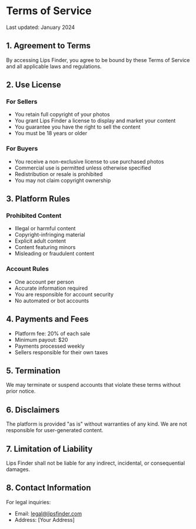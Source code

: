 # Terms of Service

Last updated: January 2024

## 1. Agreement to Terms

By accessing Lips Finder, you agree to be bound by these Terms of Service and all applicable laws and regulations.

## 2. Use License

### For Sellers
- You retain full copyright of your photos
- You grant Lips Finder a license to display and market your content
- You guarantee you have the right to sell the content
- You must be 18 years or older

### For Buyers
- You receive a non-exclusive license to use purchased photos
- Commercial use is permitted unless otherwise specified
- Redistribution or resale is prohibited
- You may not claim copyright ownership

## 3. Platform Rules

### Prohibited Content
- Illegal or harmful content
- Copyright-infringing material
- Explicit adult content
- Content featuring minors
- Misleading or fraudulent content

### Account Rules
- One account per person
- Accurate information required
- You are responsible for account security
- No automated or bot accounts

## 4. Payments and Fees

- Platform fee: 20% of each sale
- Minimum payout: $20
- Payments processed weekly
- Sellers responsible for their own taxes

## 5. Termination

We may terminate or suspend accounts that violate these terms without prior notice.

## 6. Disclaimers

The platform is provided "as is" without warranties of any kind. We are not responsible for user-generated content.

## 7. Limitation of Liability

Lips Finder shall not be liable for any indirect, incidental, or consequential damages.

## 8. Contact Information

For legal inquiries:
- Email: legal@lipsfinder.com
- Address: [Your Address]